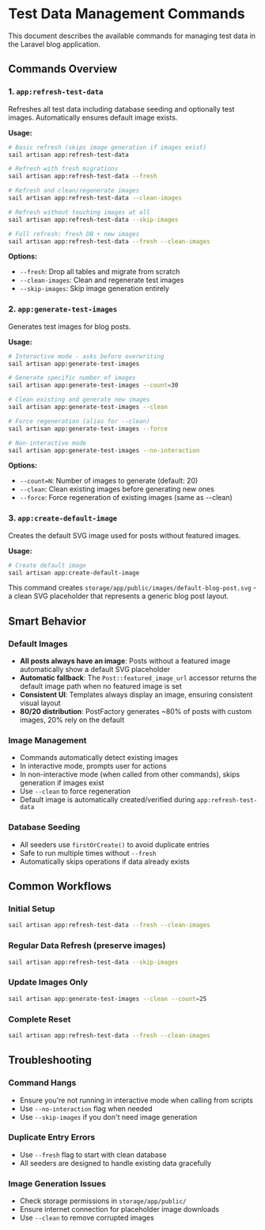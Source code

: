 # Test Data Management Commands

This document describes the available commands for managing test data in the Laravel blog application.

## Commands Overview

### 1. `app:refresh-test-data`
Refreshes all test data including database seeding and optionally test images. Automatically ensures default image exists.

**Usage:**
```bash
# Basic refresh (skips image generation if images exist)
sail artisan app:refresh-test-data

# Refresh with fresh migrations
sail artisan app:refresh-test-data --fresh

# Refresh and clean/regenerate images
sail artisan app:refresh-test-data --clean-images

# Refresh without touching images at all
sail artisan app:refresh-test-data --skip-images

# Full refresh: fresh DB + new images
sail artisan app:refresh-test-data --fresh --clean-images
```

**Options:**
- `--fresh`: Drop all tables and migrate from scratch
- `--clean-images`: Clean and regenerate test images  
- `--skip-images`: Skip image generation entirely

### 2. `app:generate-test-images`
Generates test images for blog posts.

**Usage:**
```bash
# Interactive mode - asks before overwriting
sail artisan app:generate-test-images

# Generate specific number of images
sail artisan app:generate-test-images --count=30

# Clean existing and generate new images
sail artisan app:generate-test-images --clean

# Force regeneration (alias for --clean)
sail artisan app:generate-test-images --force

# Non-interactive mode
sail artisan app:generate-test-images --no-interaction
```

**Options:**
- `--count=N`: Number of images to generate (default: 20)
- `--clean`: Clean existing images before generating new ones
- `--force`: Force regeneration of existing images (same as --clean)

### 3. `app:create-default-image`
Creates the default SVG image used for posts without featured images.

**Usage:**
```bash
# Create default image
sail artisan app:create-default-image
```

This command creates `storage/app/public/images/default-blog-post.svg` - a clean SVG placeholder that represents a generic blog post layout.

## Smart Behavior

### Default Images
- **All posts always have an image**: Posts without a featured image automatically show a default SVG placeholder
- **Automatic fallback**: The `Post::featured_image_url` accessor returns the default image path when no featured image is set
- **Consistent UI**: Templates always display an image, ensuring consistent visual layout
- **80/20 distribution**: PostFactory generates ~80% of posts with custom images, 20% rely on the default

### Image Management
- Commands automatically detect existing images
- In interactive mode, prompts user for actions
- In non-interactive mode (when called from other commands), skips generation if images exist
- Use `--clean` to force regeneration
- Default image is automatically created/verified during `app:refresh-test-data`

### Database Seeding
- All seeders use `firstOrCreate()` to avoid duplicate entries
- Safe to run multiple times without `--fresh`
- Automatically skips operations if data already exists

## Common Workflows

### Initial Setup
```bash
sail artisan app:refresh-test-data --fresh --clean-images
```

### Regular Data Refresh (preserve images)
```bash
sail artisan app:refresh-test-data --skip-images
```

### Update Images Only
```bash
sail artisan app:generate-test-images --clean --count=25
```

### Complete Reset
```bash
sail artisan app:refresh-test-data --fresh --clean-images
```

## Troubleshooting

### Command Hangs
- Ensure you're not running in interactive mode when calling from scripts
- Use `--no-interaction` flag when needed
- Use `--skip-images` if you don't need image generation

### Duplicate Entry Errors
- Use `--fresh` flag to start with clean database
- All seeders are designed to handle existing data gracefully

### Image Generation Issues
- Check storage permissions in `storage/app/public/`
- Ensure internet connection for placeholder image downloads
- Use `--clean` to remove corrupted images